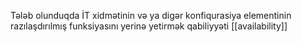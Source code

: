 Tələb olunduqda İT xidmətinin və ya digər konfiqurasiya elementinin razılaşdırılmış funksiyasını yerinə yetirmək qabiliyyəti
[[availability]]